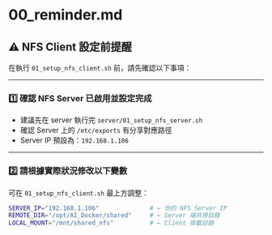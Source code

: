 # 00_reminder.md
## ⚠️ NFS Client 設定前提醒

在執行 `01_setup_nfs_client.sh` 前，請先確認以下事項：

---

### 1️⃣ **確認 NFS Server 已啟用並設定完成**
- 建議先在 server 執行完 `server/01_setup_nfs_server.sh`
- 確認 Server 上的 `/etc/exports` 有分享對應路徑
- Server IP 預設為：`192.168.1.106`

---

### 2️⃣ **請根據實際狀況修改以下變數**
可在 `01_setup_nfs_client.sh` 最上方調整：

```bash
SERVER_IP="192.168.1.106"              # ← 你的 NFS Server IP
REMOTE_DIR="/opt/AI_Docker/shared"     # ← Server 端共用目錄
LOCAL_MOUNT="/mnt/shared_nfs"          # ← Client 掛載目錄
